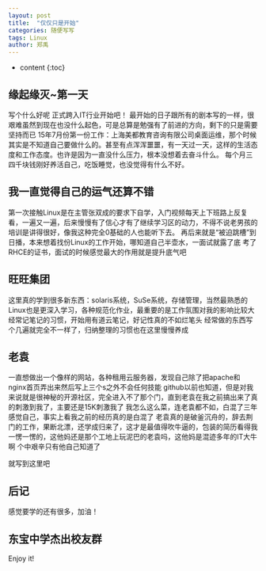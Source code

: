 ```yaml
---
layout: post
title:  "仅仅只是开始"
categories: 随便写写
tags: Linux
author: 郑禹
---
```


* content
{:toc}

## 缘起缘灭~第一天

写个什么好呢
正式跨入IT行业开始吧！
最开始的日子跟所有的剧本写的一样，很艰难虽然到现在也没什么起色，可是总算是勉强有了前进的方向，剩下的只是需要坚持而已
15年7月份第一份工作：上海美都教育咨询有限公司桌面运维，那个时候其实是不知道自己要做什么的。甚至有点浑浑噩噩，有一天过一天，这样的生活态度和工作态度。也许是因为一直没什么压力，根本没想着去奋斗什么。
每个月三四千块钱刚好养活自己，吃饭睡觉，也没觉得有什么不好。

## 我一直觉得自己的运气还算不错

第一次接触Linux是在主管张双成的要求下自学，入门视频每天上下班路上反复看，一遍又一遍，后来慢慢有了信心才有了继续学习区的动力，不得不说老男孩的培训是讲得很好，像我这种完全0基础的人也能听下去。
再后来就是“被迫跳槽”到日播，本来想着找份Linux的工作开始，哪知道自己半壶水，一面试就露了底
考了RHCE的证书，面试的时候感觉最大的作用就是提升底气吧

## 旺旺集团

这里真的学到很多新东西：solaris系统，SuSe系统，存储管理，当然最熟悉的Linux也是更深入学习，各种规范化作业，最重要的是工作氛围对我的影响比较大
经常记笔记的习惯，开始用有道云笔记，好记性真的不如烂笔头
经常做的东西写个几遍就完全不一样了，归纳整理的习惯也在这里慢慢养成

## 老袁

一直想做出一个像样的网站，各种租用云服务器，发现自己除了把apache和nginx首页弄出来然后写上三个s之外不会任何技能
github以前也知道，但是对我来说就是很神秘的开源社区，完全进入不了那个门，直到老袁在我之前搞出来了真的刺激到我了，主要还是15K刺激我了
我怎么这么菜，连老袁都不如，白混了三年感觉自己，事实上看我之前的经历真的是白混了
老袁真的是破釜沉舟的，辞去荆门的工作，果断北漂，还学成归来了，这才是最值得吹牛逼的，包装的简历看得我一愣一愣的，这他妈还是那个工地上玩泥巴的老袁吗，这他妈是混迹多年的IT大牛啊
个中艰辛只有他自己知道了

就写到这里吧

## 后记
感觉要学的还有很多，加油！



## 东宝中学杰出校友群


Enjoy it!

